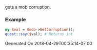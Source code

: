 gets a mob corruption.
### Example

```perl
my $val = $mob->GetCorruption();
quest::say($val); # Returns int
```


Generated On 2018-04-29T00:35:14-07:00